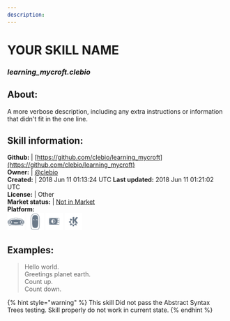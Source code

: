 ```yaml
---  
description:   
---  
```

# YOUR SKILL NAME  
### _learning_mycroft.clebio_  
## About:  
A more verbose description, including any extra instructions or
information that didn't fit in the one line.

## Skill information:  
**Github:** | [https://github.com/clebio/learning_mycroft](https://github.com/clebio/learning_mycroft)  
**Owner:** | [@clebio](https://github.com/clebio)  
**Created:** | 2018 Jun 11 01:13:24 UTC  **Last updated:** 2018 Jun 11 01:21:02 UTC  
**License:** | Other  
**Market status:** | [Not in Market](https://market.mycroft.ai/skill/)  
**Platform:**  
 ![](../.gitbook/assets/mark-1-icon.png)  ![](../.gitbook/assets/mark-2-icon.png)  ![](../.gitbook/assets/picroft-icon.png)  ![](../.gitbook/assets/kde.png)   
## Examples:  
> Hello world.  
> Greetings planet earth.  
> Count up.  
> Count down.  
  
{% hint style="warning" %}
This skill Did not pass the Abstract Syntax Trees testing. Skill properly do not work in current state.
{% endhint %}
